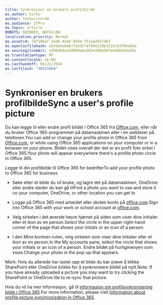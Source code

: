 ```yaml
---
title: Synkroniser en brukers profilbilde
ms.author: kirks
author: Techwriter40
ms.audience: ITPro
ms.topic: article
ROBOTS: NOINDEX, NOFOLLOW
localization_priority: Normal
ms.assetid: cd7196af-3ed9-42e6-b594-f51ad265fd63
ms.openlocfilehash: e63da2e0e67f2ed1f4f95d128b3215c8378ee81e
ms.sourcegitcommit: 1d98db8acb9959aba3b5e308a567ade6b62da56c
ms.translationtype: MT
ms.contentlocale: nb-NO
ms.lasthandoff: 08/22/2019
ms.locfileid: "36521864"
---
```

# <a name="sync-a-users-profile-picture"></a><span data-ttu-id="5e2de-102">Synkroniser en brukers profilbilde</span><span class="sxs-lookup"><span data-stu-id="5e2de-102">Sync a user's profile picture</span></span>

<span data-ttu-id="5e2de-103">Du kan legge til eller endre profil bildet i Office 365 fra [Office.com](http://www.office.com), eller når du bruker Office 365-programmer på datamaskinen eller i en webleser på telefonen.</span><span class="sxs-lookup"><span data-stu-id="5e2de-103">You can add or change your profile photo in Office 365 from [Office.com](http://www.office.com), or while using Office 365 applications on your computer or in a browser on your phone.</span></span> <span data-ttu-id="5e2de-104">Bildet vises overalt der det er en profil foto sirkel i Office 365.</span><span class="sxs-lookup"><span data-stu-id="5e2de-104">Your photo will appear everywhere there's a profile photo circle in Office 365.</span></span>

<span data-ttu-id="5e2de-105">Legge til din profilbilde til Office 365 for bedrifter</span><span class="sxs-lookup"><span data-stu-id="5e2de-105">To add your profile photo to Office 365 for business</span></span>

- <span data-ttu-id="5e2de-106">Søke etter et bilde du vil bruke, og lagre det på datamaskinen, OneDrive eller andre steder du kan gå til</span><span class="sxs-lookup"><span data-stu-id="5e2de-106">Find a photo you want to use and store it on your computer, OneDrive, or other location you can get to</span></span>

- <span data-ttu-id="5e2de-107">Logge på Office 365 med arbeidet eller skolen konto på [office.com](http://www.office.com).</span><span class="sxs-lookup"><span data-stu-id="5e2de-107">Sign into Office 365 with your work or school account at [office.com](http://www.office.com).</span></span>

- <span data-ttu-id="5e2de-108">Velg sirkelen i det øverste høyre hjørnet på siden som viser dine initialer eller et ikon av en person.</span><span class="sxs-lookup"><span data-stu-id="5e2de-108">Select the circle in the upper right-hand corner of the page that shows your initials or an icon of a person.</span></span>

- <span data-ttu-id="5e2de-109">I den Mine kontoer-ruten, velg sirkelen som viser dine initialer eller et ikon av en person.</span><span class="sxs-lookup"><span data-stu-id="5e2de-109">In the My accounts pane, select the circle that shows your initials or an icon of a person.</span></span> <span data-ttu-id="5e2de-110">Endre bildet på hurtigmenyen som vises.</span><span class="sxs-lookup"><span data-stu-id="5e2de-110">Change your photo in the pop-up that appears.</span></span>

<span data-ttu-id="5e2de-111">Merk: Hvis du allerede har lastet opp et bilde du bør prøve å klikke SharePoint eller OneDrive brikke for å synkronisere bildet på nytt.</span><span class="sxs-lookup"><span data-stu-id="5e2de-111">Note: If you have already uploaded a picture you may want to try clicking the SharePoint or OneDrive tile to re-sync that picture.</span></span>

<span data-ttu-id="5e2de-112">Hvis du vil ha mer informasjon, gå til [informasjon om profilsynkronisering bilde i Office 365](https://support.office.com/article/information-about-profile-picture-synchronization-in-office-365-20594d76-d054-4af4-a660-401133e3d48a?ui=en-US&amp;rs=en-US&amp;ad=US).</span><span class="sxs-lookup"><span data-stu-id="5e2de-112">For more information, please visit [Information about profile picture synchronization in Office 365](https://support.office.com/article/information-about-profile-picture-synchronization-in-office-365-20594d76-d054-4af4-a660-401133e3d48a?ui=en-US&amp;rs=en-US&amp;ad=US).</span></span>
